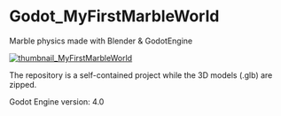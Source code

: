 # Godot_MyFirstMarbleWorld
Marble physics made with Blender &amp; GodotEngine

[![thumbnail_MyFirstMarbleWorld](https://img.youtube.com/vi/La5RxB9yFy0/hqdefault.jpg)](https://youtu.be/La5RxB9yFy0)

The repository is a self-contained project while the 3D models (.glb) are zipped.

Godot Engine version: 4.0
